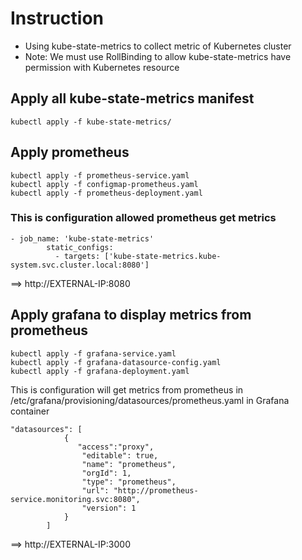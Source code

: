 # Instruction

- Using kube-state-metrics to collect metric of Kubernetes cluster
- Note: We must use RollBinding to allow kube-state-metrics have permission with Kubernetes resource


## Apply all kube-state-metrics manifest 
```hcl
kubectl apply -f kube-state-metrics/
```


## Apply prometheus
```hcl
kubectl apply -f prometheus-service.yaml
kubectl apply -f configmap-prometheus.yaml
kubectl apply -f prometheus-deployment.yaml
```


### This is configuration allowed prometheus get metrics


```
- job_name: 'kube-state-metrics'
        static_configs:
          - targets: ['kube-state-metrics.kube-system.svc.cluster.local:8080']
```

==>  http://EXTERNAL-IP:8080 



## Apply grafana to display metrics from prometheus
```hcl
kubectl apply -f grafana-service.yaml
kubectl apply -f grafana-datasource-config.yaml
kubectl apply -f grafana-deployment.yaml

```
This is configuration will get metrics from prometheus in /etc/grafana/provisioning/datasources/prometheus.yaml in Grafana container  
 
 
```
"datasources": [
            {
               "access":"proxy",
                "editable": true,
                "name": "prometheus",
                "orgId": 1,
                "type": "prometheus",
                "url": "http://prometheus-service.monitoring.svc:8080",
                "version": 1
            }
        ]
```

==> http://EXTERNAL-IP:3000


